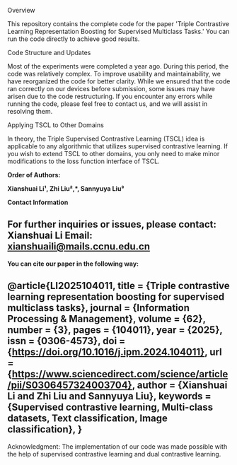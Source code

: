 Overview

This repository contains the complete code for the paper 'Triple Contrastive Learning Representation Boosting for Supervised Multiclass Tasks.' You can run the code directly to achieve good results.

Code Structure and Updates

Most of the experiments were completed a year ago. During this period, the code was relatively complex. To improve usability and maintainability, we have reorganized the code for better clarity. While we ensured that the code ran correctly on our devices before submission, some issues may have arisen due to the code restructuring. If you encounter any errors while running the code, please feel free to contact us, and we will assist in resolving them.

Applying TSCL to Other Domains

In theory, the Triple Supervised Contrastive Learning (TSCL) idea is applicable to any algorithmic that utilizes supervised contrastive learning. If you wish to extend TSCL to other domains, you only need to make minor modifications to the loss function interface of TSCL.

__Order of Authors:__ 

__Xianshuai Li¹, Zhi Liu²,*, Sannyuya Liu³__

__Contact Information__

For further inquiries or issues, please contact:
Xianshuai Li
Email: xianshuaili@mails.ccnu.edu.cn
---------------------------------------------------------------------------------------------------
__You can cite our paper in the following way:__

@article{LI2025104011,
title = {Triple contrastive learning representation boosting for supervised multiclass tasks},
journal = {Information Processing & Management},
volume = {62},
number = {3},
pages = {104011},
year = {2025},
issn = {0306-4573},
doi = {https://doi.org/10.1016/j.ipm.2024.104011},
url = {https://www.sciencedirect.com/science/article/pii/S0306457324003704},
author = {Xianshuai Li and Zhi Liu and Sannyuya Liu},
keywords = {Supervised contrastive learning, Multi-class datasets, Text classification, Image classification},
}
---------------------------------------------------------------------------------------------------
Acknowledgment: The implementation of our code was made possible with the help of supervised contrastive learning and dual contrastive learning.
